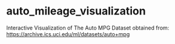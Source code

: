 # auto_mileage_visualization
Interactive Visualization of The Auto MPG Dataset obtained from: https://archive.ics.uci.edu/ml/datasets/auto+mpg
